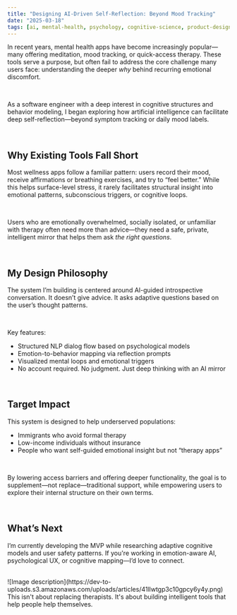 ```yaml
---
title: "Designing AI-Driven Self-Reflection: Beyond Mood Tracking"
date: "2025-03-18"
tags: [ai, mental-health, psychology, cognitive-science, product-design, startup, daf2]
---
```


In recent years, mental health apps have become increasingly popular—many offering meditation, mood tracking, or quick-access therapy. These tools serve a purpose, but often fail to address the core challenge many users face: understanding the deeper *why* behind recurring emotional discomfort.  



<br>  


As a software engineer with a deep interest in cognitive structures and behavior modeling, I began exploring how artificial intelligence can facilitate deep self-reflection—beyond symptom tracking or daily mood labels.

<br>  

## Why Existing Tools Fall Short

Most wellness apps follow a familiar pattern: users record their mood, receive affirmations or breathing exercises, and try to “feel better.” While this helps surface-level stress, it rarely facilitates structural insight into emotional patterns, subconscious triggers, or cognitive loops.

<br>  

Users who are emotionally overwhelmed, socially isolated, or unfamiliar with therapy often need more than advice—they need a safe, private, intelligent mirror that helps them ask *the right questions*.

<br>  

## My Design Philosophy

The system I’m building is centered around AI-guided introspective conversation. It doesn’t give advice. It asks adaptive questions based on the user’s thought patterns.

<br>  

Key features:
- Structured NLP dialog flow based on psychological models  
- Emotion-to-behavior mapping via reflection prompts  
- Visualized mental loops and emotional triggers  
- No account required. No judgment. Just deep thinking with an AI mirror

<br>  

## Target Impact

This system is designed to help underserved populations:
- Immigrants who avoid formal therapy  
- Low-income individuals without insurance  
- People who want self-guided emotional insight but not “therapy apps”

<br>  

By lowering access barriers and offering deeper functionality, the goal is to supplement—not replace—traditional support, while empowering users to explore their internal structure on their own terms.

<br>  

## What’s Next

I’m currently developing the MVP while researching adaptive cognitive models and user safety patterns. If you're working in emotion-aware AI, psychological UX, or cognitive mapping—I’d love to connect.

<br>  
![Image description](https://dev-to-uploads.s3.amazonaws.com/uploads/articles/41llwtgp3c10gpcy6y4y.png)
This isn't about replacing therapists. It's about building intelligent tools that help people help themselves.